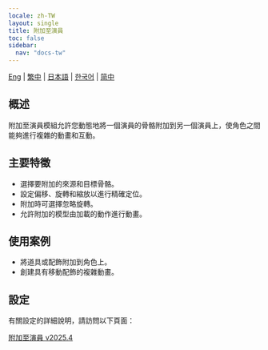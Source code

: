 ```yaml
---
locale: zh-TW
layout: single
title: 附加至演員
toc: false
sidebar:
  nav: "docs-tw"
---
```

[Eng](/dancexr/features/attach_to_actor) | [繁中](/tw/dancexr/features/attach_to_actor) | [日本語](/jp/dancexr/features/attach_to_actor) | [한국어](/kr/dancexr/features/attach_to_actor) | [简中](/zh/dancexr/features/attach_to_actor)

## 概述
附加至演員模組允許您動態地將一個演員的骨骼附加到另一個演員上，使角色之間能夠進行複雜的動畫和互動。

## 主要特徵
- 選擇要附加的來源和目標骨骼。
- 設定偏移、旋轉和縮放以進行精確定位。
- 附加時可選擇忽略旋轉。
- 允許附加的模型由加載的動作進行動畫。

## 使用案例
- 將道具或配飾附加到角色上。
- 創建具有移動配飾的複雜動畫。

## 設定

有關設定的詳細說明，請訪問以下頁面：

[附加至演員 v2025.4](/dancexr/menu/2025.4/actor/attach_to_actor)